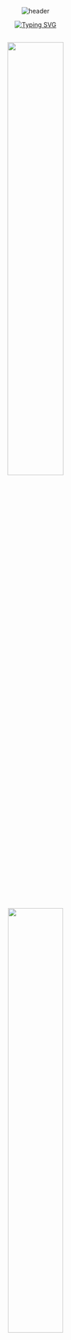 <div align=center>


![header](https://capsule-render.vercel.app/api?type=waving&height=240&section=header&text=Welcome!%20I'm%20Jun&fontSize=50&animation=fadeIn&fontAlignY=38&descAlignY=51&descAlign=62&theme=tokyonight)


[![Typing SVG](https://readme-typing-svg.demolab.com?font=Fira+Code&duration=3000&pause=1000&color=628FD9&center=true&width=500&height=70&lines=A+ship+in+harbor+is+safe%2C;but+that+is+not+what+ships+are+built+for.;-+John+A.+Shedd)](https://git.io/typing-svg)

<br>
    
<a href="https://github.com/anuraghazra/github-readme-stats">
    <img width=50% src="https://github-readme-stats.vercel.app/api?username=won4885&hide_border=true&show_icons=true&theme=tokyonight" />
</a>
<a href="https://git.io/streak-stats">
    <img width=49.5% src="http://github-readme-streak-stats.herokuapp.com?user=won4885&hide_border=true&theme=tokyonight" />
</a>
<a href="https://github.com/ashutosh00710/github-readme-activity-graph">
<img width=99.8% src="https://activity-graph.herokuapp.com/graph?username=won4885&hide_border=true&theme=tokyo-night" />
</a>

<br><br><br>

<h2> Blog ⌥ </h2>

[![Jun's Algorithms](https://whal.eu/i/BpblJMqn)](https://won4885.github.io)

 <br>

<h2> Tech stack ⇪ </h2>

![Java](https://img.shields.io/badge/-Java-007ACC?style=for-the-badge&logo=Java&logoColor=white)
![Spring](https://img.shields.io/badge/-Spring-222222?style=for-the-badge&logo=Spring)
![HTML5](https://img.shields.io/badge/-HTML5-F05032?style=for-the-badge&logo=html5&logoColor=ffffff)
![CSS3](https://img.shields.io/badge/-CSS3-007ACC?style=for-the-badge&logo=css3)
![JavaScript](https://img.shields.io/badge/-JavaScript-%23F7DF1C?style=for-the-badge&logo=javascript&logoColor=000000&labelColor=%23F7DF1C&color=%23FFCE5A)
![Git](https://img.shields.io/badge/-Git-F05032?style=for-the-badge&logo=git&logoColor=ffffff)

 </div>
